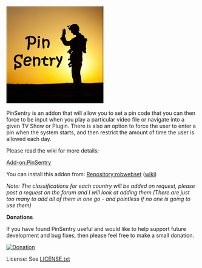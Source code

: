 ![PinSentry](icon.png)

PinSentry is an addon that will allow you to set a pin code that you can then force to be input when you play a particular video file or navigate into a given TV Show or Plugin. There is also an option to force the user to enter a pin when the system starts, and then restrict the amount of time the user is allowed each day.

Please read the wiki for more details:

[Add-on:PinSentry](http://kodi.wiki/view/Add-on:PinSentry)

You can install this addon from: [Repository:robwebset](https://github.com/robwebset/repository.robwebset/blob/master/repos/repository.robwebset/repository.robwebset-1.0.0.zip) ([wiki](http://kodi.wiki/view/Repository:robwebset))

_Note: The classifications for each country will be added on request, please post a request on the forum and I will look at adding them (There are just too many to add all of them in one go - and pointless if no one is going to use them)_

__Donations__

If you have found PinSentry useful and would like to help support future development and bug fixes, then please feel free to make a small donation.

[![Donation](https://www.paypalobjects.com/en_GB/i/btn/btn_donate_SM.gif)](https://www.paypal.com/cgi-bin/webscr?cmd=_s-xclick&hosted_button_id=ZXP65UE8Y5GEQ)

License: See [LICENSE.txt](LICENSE.txt)
